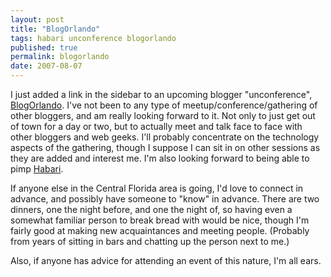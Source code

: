 ```yaml
---
layout: post
title: "BlogOrlando"
tags: habari unconference blogorlando
published: true
permalink: blogorlando
date: 2007-08-07
---
```


I just added a link in the sidebar to an upcoming blogger "unconference", <a href="http://blogorlando.com">BlogOrlando</a>.  I've not been to any type of meetup/conference/gathering of other bloggers, and am really looking forward to it.  Not only to just get out of town for a day or two, but to actually meet and talk face to face with other bloggers and web geeks.  I'll probably concentrate on the technology aspects of the gathering, though I suppose I can sit in on other sessions as they are added and interest me.  I'm also looking forward to being able to pimp <a href="http://habariproject.org/en/">Habari</a>.

If anyone else in the Central Florida area is going, I'd love to connect in advance, and possibly have someone to "know" in advance.  There are two dinners, one the night before, and one the night of, so having even a somewhat familiar person to break bread with would be nice, though I'm fairly good at making new acquaintances and meeting people.  (Probably from years of sitting in bars and chatting up the person next to me.)

Also, if anyone has advice for attending an event of this nature, I'm all ears.
